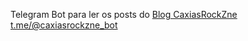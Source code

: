 Telegram Bot para ler os posts do [Blog CaxiasRockZne](http://www.caxiasrockzne.com.br)
[t.me/@caxiasrockzne_bot](t.me/@caxiasrockzne_bot)
